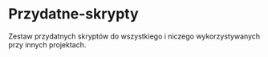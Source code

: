 # Przydatne-skrypty
Zestaw przydatnych skryptów do wszystkiego i niczego wykorzystywanych przy innych projektach.
